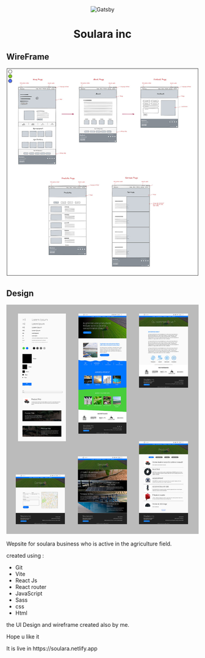 <p align="center">
    <img alt="Gatsby" src="https://upload.wikimedia.org/wikipedia/commons/a/a7/React-icon.svg" width="60" />
</p>
<h1 align="center">
  Soulara inc
</h1>

<h2>WireFrame</h2>
<img alt="wireframe" src="https://raw.githubusercontent.com/anas-asimi/Soulara/master/design/Wireframe.jpg" />

<br/>

<h2>Design</h2>
<img alt="wireframe" src="https://raw.githubusercontent.com/anas-asimi/Soulara/master/design/All.jpg"/>

<p>Wepsite for soulara business who is active in the agriculture field.</p>
<p>created using :</p>

<ul>
    <li>Git</li>
    <li>Vite</li>
    <li>React Js</li>
    <li>React router</li>
    <li>JavaScript</li>
    <li>Sass</li>
    <li>css</li>
    <li>Html</li>
</ul>
<p>the UI Design and wireframe created also by me.</p>
<p>Hope u like it</p>
<p>It is live in https://soulara.netlify.app</p>
